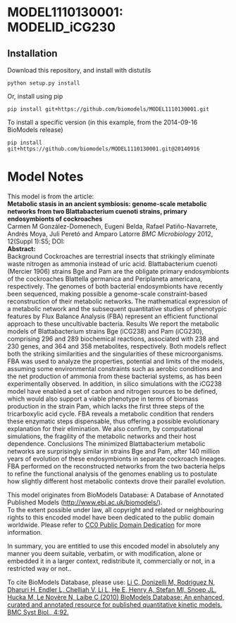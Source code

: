 # MODEL1110130001: MODELID_iCG230

## Installation

Download this repository, and install with distutils

`python setup.py install`

Or, install using pip

`pip install git+https://github.com/biomodels/MODEL1110130001.git`

To install a specific version (in this example, from the 2014-09-16 BioModels release)

`pip install git+https://github.com/biomodels/MODEL1110130001.git@20140916`


# Model Notes


This model is from the article:  
**Metabolic stasis in an ancient symbiosis: genome-scale metabolic networks from two Blattabacterium cuenoti strains, primary endosymbionts of cockroaches**   
Carmen M González-Domenech, Eugeni Belda, Rafael Patiño-Navarrete, Andrés
Moya, Juli Peretó and Amparo Latorre _BMC Microbiology_ 2012, 12(Suppl 1):S5;
DOI:  
**Abstract:**   
Background Cockroaches are terrestrial insects that strikingly eliminate waste
nitrogen as ammonia instead of uric acid. Blattabacterium cuenoti (Mercier
1906) strains Bge and Pam are the obligate primary endosymbionts of the
cockroaches Blattella germanica and Periplaneta americana, respectively. The
genomes of both bacterial endosymbionts have recently been sequenced, making
possible a genome-scale constraint-based reconstruction of their metabolic
networks. The mathematical expression of a metabolic network and the
subsequent quantitative studies of phenotypic features by Flux Balance
Analysis (FBA) represent an efficient functional approach to these
uncultivable bacteria. Results We report the metabolic models of
Blattabacterium strains Bge (iCG238) and Pam (iCG230), comprising 296 and 289
biochemical reactions, associated with 238 and 230 genes, and 364 and 358
metabolites, respectively. Both models reflect both the striking similarities
and the singularities of these microorganisms. FBA was used to analyze the
properties, potential and limits of the models, assuming some environmental
constraints such as aerobic conditions and the net production of ammonia from
these bacterial systems, as has been experimentally observed. In addition, in
silico simulations with the iCG238 model have enabled a set of carbon and
nitrogen sources to be defined, which would also support a viable phenotype in
terms of biomass production in the strain Pam, which lacks the first three
steps of the tricarboxylic acid cycle. FBA reveals a metabolic condition that
renders these enzymatic steps dispensable, thus offering a possible
evolutionary explanation for their elimination. We also confirm, by
computational simulations, the fragility of the metabolic networks and their
host dependence. Conclusions The minimized Blattabacterium metabolic networks
are surprisingly similar in strains Bge and Pam, after 140 million years of
evolution of these endosymbionts in separate cockroach lineages. FBA performed
on the reconstructed networks from the two bacteria helps to refine the
functional analysis of the genomes enabling us to postulate how slightly
different host metabolic contexts drove their parallel evolution.

This model originates from BioModels Database: A Database of Annotated
Published Models (http://www.ebi.ac.uk/biomodels/).  
To the extent possible under law, all copyright and related or neighbouring
rights to this encoded model have been dedicated to the public domain
worldwide. Please refer to [CC0 Public Domain
Dedication](http://creativecommons.org/publicdomain/zero/1.0/) for more
information.

In summary, you are entitled to use this encoded model in absolutely any
manner you deem suitable, verbatim, or with modification, alone or embedded it
in a larger context, redistribute it, commercially or not, in a restricted way
or not..  
  
To cite BioModels Database, please use: [Li C, Donizelli M, Rodriguez N,
Dharuri H, Endler L, Chelliah V, Li L, He E, Henry A, Stefan MI, Snoep JL,
Hucka M, Le Novère N, Laibe C (2010) BioModels Database: An enhanced, curated
and annotated resource for published quantitative kinetic models. BMC Syst
Biol., 4:92.](http://www.ncbi.nlm.nih.gov/pubmed/20587024)



